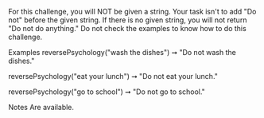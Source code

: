 For this challenge, you will NOT be given a string. Your task isn't to add "Do not" before the given string. If there is no given string, you will not return "Do not do anything." Do not check the examples to know how to do this challenge.

Examples
reversePsychology("wash the dishes") ➞ "Do not wash the dishes."

reversePsychology("eat your lunch") ➞ "Do not eat your lunch."

reversePsychology("go to school") ➞ "Do not go to school."

Notes
Are available.